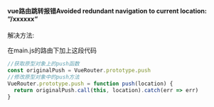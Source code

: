 #### vue路由跳转报错Avoided redundant navigation to current location: “/xxxxxx“

解决方法:

在main.js的路由下加上这段代码

```js
//获取原型对象上的push函数
const originalPush = VueRouter.prototype.push
//修改原型对象中的push方法
VueRouter.prototype.push = function push(location) {
  return originalPush.call(this, location).catch(err => err)
}
```



